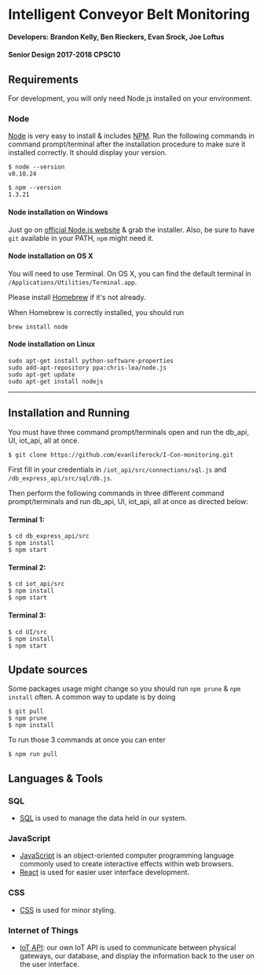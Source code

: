 # Intelligent Conveyor Belt Monitoring
#### Developers: Brandon Kelly, Ben Rieckers, Evan Srock, Joe Loftus
#### Senior Design 2017-2018 CPSC10

## Requirements

For development, you will only need Node.js installed on your environment.

### Node
[Node](http://nodejs.org/) is very easy to install & includes [NPM](https://npmjs.org/).
Run the following commands in command prompt/terminal after the installation procedure to make sure it installed correctly. It should display your version.

    $ node --version
    v0.10.24

    $ npm --version
    1.3.21
    
#### Node installation on Windows

Just go on [official Node.js website](http://nodejs.org/) & grab the installer.
Also, be sure to have `git` available in your PATH, `npm` might need it.

#### Node installation on OS X

You will need to use Terminal. On OS X, you can find the default terminal in
`/Applications/Utilities/Terminal.app`.

Please install [Homebrew](http://brew.sh/) if it's not already.

When Homebrew is correctly installed, you should run

    brew install node

#### Node installation on Linux

    sudo apt-get install python-software-properties
    sudo add-apt-repository ppa:chris-lea/node.js
    sudo apt-get update
    sudo apt-get install nodejs

---

## Installation and Running

You must have three command prompt/terminals open and run the db_api, UI, iot_api, all at once. 

    $ git clone https://github.com/evanliferock/I-Con-monitoring.git
   First fill in your credentials in 
`/iot_api/src/connections/sql.js`
and 
`/db_express_api/src/sql/db.js`.

Then perform the following commands in three different command prompt/terminals and run db_api, UI, iot_api, all at once as directed below:

#### Terminal 1:
    $ cd db_express_api/src
    $ npm install
    $ npm start
#### Terminal 2:
    $ cd iot_api/src
    $ npm install
    $ npm start
#### Terminal 3:
    $ cd UI/src
    $ npm install
    $ npm start

## Update sources

Some packages usage might change so you should run `npm prune` & `npm install` often.
A common way to update is by doing

    $ git pull
    $ npm prune
    $ npm install

To run those 3 commands at once you can enter

    $ npm run pull

## Languages & Tools

### SQL

- [SQL](https://en.wikipedia.org/wiki/SQL) is used to manage the data held in our system.

### JavaScript

- [JavaScript](https://www.javascript.com/) is an object-oriented computer programming language commonly used to create interactive effects within web browsers.
- [React](http://facebook.github.io/react) is used for easier user interface development.

### CSS

- [CSS](https://www.w3schools.com/css/) is used for minor styling.

### Internet of Things
- [IoT API](https://en.wikipedia.org/wiki/Internet_of_things): our own IoT API is used to communicate between physical gateways, our database, and display the information back to the user on the user interface.